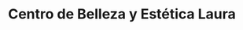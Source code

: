 ---
title: "Centro de Belleza y Estética Laura"
url: /puerto-viejo/centro-de-belleza-y-estetica-laura/
shop: cosméticos
---